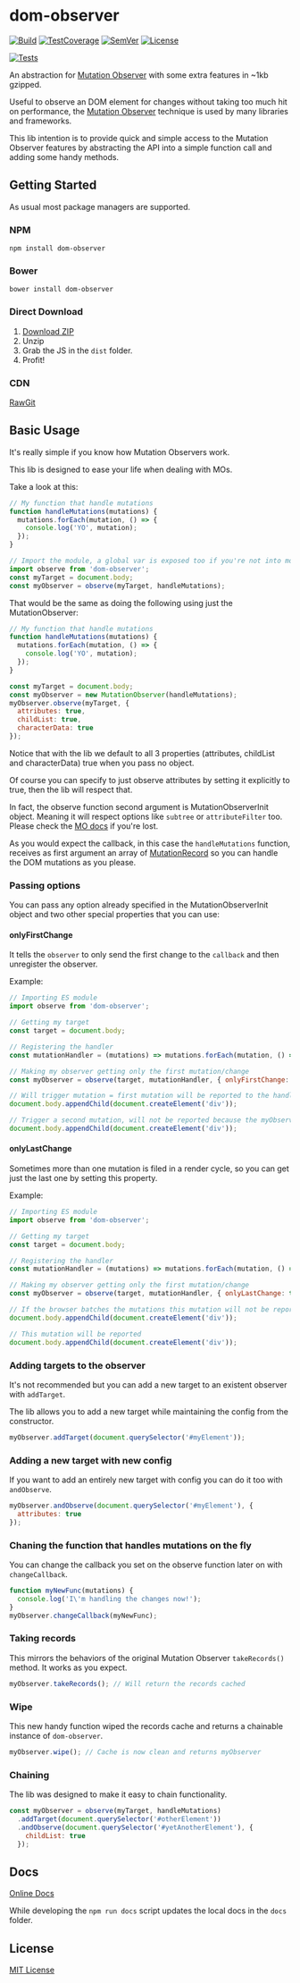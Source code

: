 # dom-observer

[![Build]](https://circleci.com/gh/jstoolkit/dom-observer/tree/master)
[![TestCoverage]](https://codeclimate.com/github/jstoolkit/dom-observer/coverage)
[![SemVer]](http://semver.org/)
[![License]](LICENSE)

[![Tests](https://saucelabs.com/browser-matrix/dom-observer-oss.svg)](https://saucelabs.com/u/dom-observer-oss)

An abstraction for [Mutation Observer](https://developer.mozilla.org/pt-BR/docs/Web/API/MutationObserver) with some extra features in ~1kb gzipped.

Useful to observe an DOM element for changes without taking too much hit on performance, the [Mutation Observer](https://developer.mozilla.org/pt-BR/docs/Web/API/MutationObserver) technique is used by many libraries and frameworks.

This lib intention is to provide quick and simple access to the Mutation Observer features by abstracting the API into a simple function call and adding some handy methods.

## Getting Started

As usual most package managers are supported.

### NPM

`npm install dom-observer`

### Bower

`bower install dom-observer`

### Direct Download

1. [Download ZIP](https://github.com/jstoolkit/dom-observer/archive/v0.1.0.zip)
2. Unzip
3. Grab the JS in the `dist` folder.
4. Profit!

### CDN

[RawGit](https://cdn.rawgit.com/jstoolkit/dom-observer/v0.1.0/dist/dom-observer.min.js)

## Basic Usage

It's really simple if you know how Mutation Observers work.

This lib is designed to ease your life when dealing with MOs.

Take a look at this:

```javascript
// My function that handle mutations
function handleMutations(mutations) {
  mutations.forEach(mutation, () => {
    console.log('YO', mutation);
  });
}

// Import the module, a global var is exposed too if you're not into modules
import observe from 'dom-observer';
const myTarget = document.body;
const myObserver = observe(myTarget, handleMutations);
```

That would be the same as doing the following using just the MutationObserver:

```javascript
// My function that handle mutations
function handleMutations(mutations) {
  mutations.forEach(mutation, () => {
    console.log('YO', mutation);
  });
}

const myTarget = document.body;
const myObserver = new MutationObserver(handleMutations);
myObserver.observe(myTarget, {
  attributes: true,
  childList: true,
  characterData: true
});
```

Notice that with the lib we default to all 3 properties (attributes, childList and characterData) true when you pass no object.

Of course you can specify to just observe attributes by setting it explicitly to true, then the lib will respect that.

In fact, the observe function second argument is MutationObserverInit object. Meaning it will respect options like `subtree` or `attributeFilter` too. Please check the [MO docs](https://developer.mozilla.org/pt-BR/docs/Web/API/MutationObserver#MutationObserverInit) if you're lost.

As you would expect the callback, in this case the `handleMutations` function, receives as first argument an array of [MutationRecord](https://developer.mozilla.org/pt-BR/docs/Web/API/MutationObserver#MutationRecord) so you can handle the DOM mutations as you please.

### Passing options

You can pass any option already specified in the MutationObserverInit object and two other special properties that you can use:

#### onlyFirstChange

It tells the `observer` to only send the first change to the `callback` and then unregister the observer.

Example:

```javascript
// Importing ES module
import observe from 'dom-observer';

// Getting my target
const target = document.body;

// Registering the handler
const mutationHandler = (mutations) => mutations.forEach(mutation, () => console.log(mutation));

// Making my observer getting only the first mutation/change
const myObserver = observe(target, mutationHandler, { onlyFirstChange: true });

// Will trigger mutation = first mutation will be reported to the handler
document.body.appendChild(document.createElement('div'));

// Trigger a second mutation, will not be reported because the myObserver already unregistered
document.body.appendChild(document.createElement('div'));
```

#### onlyLastChange

Sometimes more than one mutation is filed in a render cycle, so you can get just the last one by setting this property.

Example:

```javascript
// Importing ES module
import observe from 'dom-observer';

// Getting my target
const target = document.body;

// Registering the handler
const mutationHandler = (mutations) => mutations.forEach(mutation, () => console.log(mutation));

// Making my observer getting only the first mutation/change
const myObserver = observe(target, mutationHandler, { onlyLastChange: true });

// If the browser batches the mutations this mutation will not be reported
document.body.appendChild(document.createElement('div'));

// This mutation will be reported
document.body.appendChild(document.createElement('div'));
```

### Adding targets to the observer

It's not recommended but you can add a new target to an existent observer with `addTarget`.

The lib allows you to add a new target while maintaining the config from the constructor.

```javascript
myObserver.addTarget(document.querySelector('#myElement'));
```

### Adding a new target with new config

If you want to add an entirely new target with config you can do it too with `andObserve`.

```javascript
myObserver.andObserve(document.querySelector('#myElement'), {
  attributes: true
});
```

### Chaning the function that handles mutations on the fly

You can change the callback you set on the observe function later on with `changeCallback`.

```javascript
function myNewFunc(mutations) {
  console.log('I\'m handling the changes now!');
}
myObserver.changeCallback(myNewFunc);
```

### Taking records

This mirrors the behaviors of the original Mutation Observer `takeRecords()` method. It works as you expect.

```javascript
myObserver.takeRecords(); // Will return the records cached
```

### Wipe

This new handy function wiped the records cache and returns a chainable instance of `dom-observer`.

```javascript
myObserver.wipe(); // Cache is now clean and returns myObserver
```

### Chaining

The lib was designed to make it easy to chain functionality.

```javascript
const myObserver = observe(myTarget, handleMutations)
  .addTarget(document.querySelector('#otherElement'))
  .andObserve(document.querySelector('#yetAnotherElement'), {
    childList: true
  });
```

## Docs

[Online Docs](https://doc.esdoc.org/github.com/jstoolkit/dom-observer/)

While developing the `npm run docs` script updates the local docs in the `docs` folder.

## License

[MIT License](LICENSE)

[Build]: https://img.shields.io/circleci/project/jstoolkit/dom-observer/master.svg
[TestCoverage]: https://codeclimate.com/github/jstoolkit/dom-observer/badges/coverage.svg
[SemVer]: https://img.shields.io/:semver-%E2%9C%93-brightgreen.svg
[License]: https://img.shields.io/github/license/jstoolkit/dom-observer.svg
